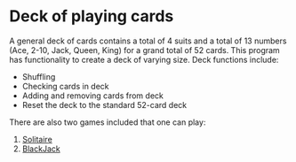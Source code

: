 # Deck of playing cards

A general deck of cards contains a total of 4 suits and a total of 13 numbers (Ace, 2-10, Jack, Queen, King) for a grand total of 52 cards. This program has functionality to create a deck of varying size. Deck functions include:
- Shuffling
- Checking cards in deck
- Adding and removing cards from deck
- Reset the deck to the standard 52-card deck

There are also two games included that one can play:
1. [Solitaire](https://bicyclecards.com/how-to-play/solitaire/ "How to play Solitaire")
2. [BlackJack](https://www.blackjack.org/blackjack-rules/ "How to play BlackJack")
